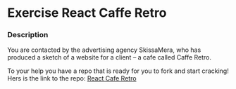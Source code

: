 # Exercise React Caffe Retro

### Description

You are contacted by the advertising agency SkissaMera, who has produced a sketch of a website for a client – ​​a cafe called Caffe Retro.

To your help you have a repo that is ready for you to fork and start cracking! Hers is the link to the repo: [React Cafe Retro](https://github.com/Lexicon-Frontend-React-2023-2024/exercise-react-caffe-retro)